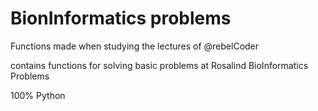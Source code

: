 # BionInformatics problems

  Functions made when studying the lectures of  @rebelCoder
  
  contains functions for solving basic problems at Rosalind BioInformatics Problems
  
  
  100% Python
  
